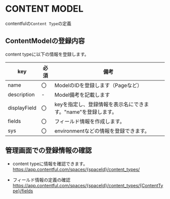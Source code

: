 # CONTENT MODEL

contentfulの`Content Type`の定義

## ContentModelの登録内容

 content typeに以下の情報を登録します。

|key|必須|備考|
|---|----|---|
|name|〇|ModelのIDを登録します（Pageなど）|
|description|-|Model備考を記載します|
|displayField|〇|keyを指定し、登録情報を表示名にできます。"name"を登録します。|
|fields|〇|フィールド情報を作成します。|
|sys|〇|environmentなどの情報を登録できます。|

## 管理画面での登録情報の確認

- content typeに情報を確認できます。
<https://app.contentful.com/spaces/{spaceId}/content_types/>

- フィールド情報の定義の確認
<https://app.contentful.com/spaces/{spaceId}/content_types/{ContentType}/fields>
